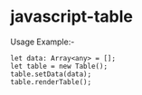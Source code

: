# javascript-table

Usage Example:-

```
let data: Array<any> = [];
let table = new Table();
table.setData(data);
table.renderTable();
```

